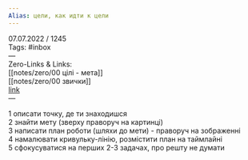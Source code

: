 ```yaml
---
Alias: цели, как идти к цели
---
```

07.07.2022 / 1245  
Tags:  #inbox  
—  
Zero-Links & Links:  
[[notes/zero/00 цілі - мета]]  
[[notes/zero/00 звички]]  
[link](https://www.youtube.com/watch?v=M2sv_dHE6hs)  
— 

1 описати точку, де ти знаходишся  
2 знайти мету (зверху праворуч на картинці)  
3 написати план роботи (шляхи до мети) - праворуч на зображенні  
4 намалювати кривульку-лінію, розмістити план на таймлайні  
5 сфокусуватися на перших 2-3 задачах, про решту не думати

